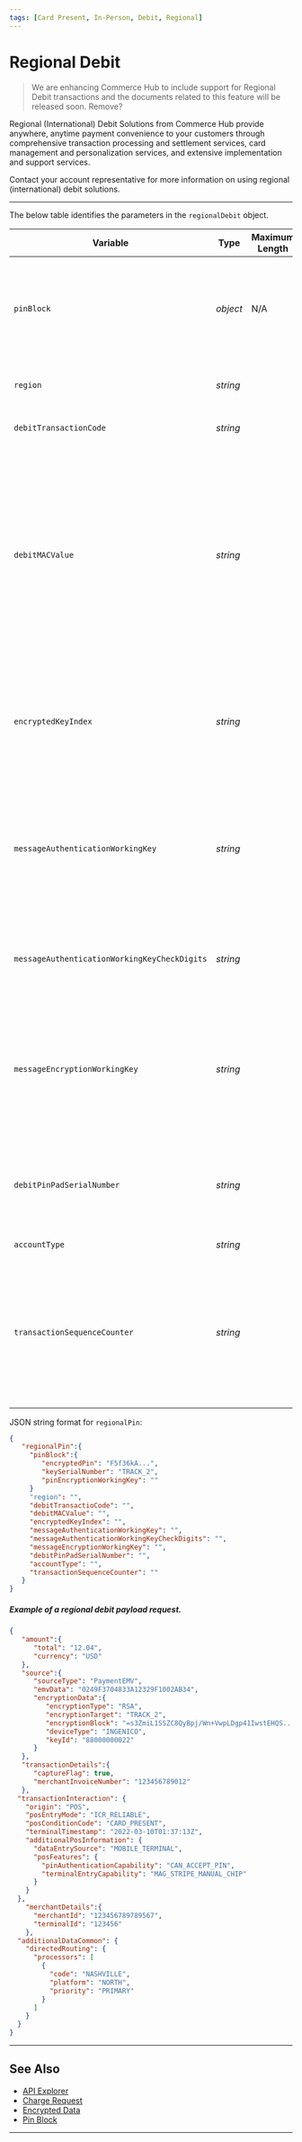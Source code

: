 ```yaml
---
tags: [Card Present, In-Person, Debit, Regional]
---
```


# Regional Debit

<!-- theme: danger -->
> We are enhancing Commerce Hub to include support for Regional Debit transactions and the documents related to this feature will be released soon. Remove?

Regional (International) Debit Solutions from Commerce Hub provide anywhere, anytime payment convenience to your customers through comprehensive transaction processing and settlement services, card management and personalization services, and extensive implementation and support services.

Contact your account representative for more information on using regional (international) debit solutions. 

---
 
<!--
type: tab
titles: regionalDebit, JSON Example
-->

The below table identifies the parameters in the `regionalDebit` object.

| Variable | Type | Maximum Length | Description |
| -------- | ---- | ------- | -------------------------------|
| `pinBlock` | *object* | N/A | Contains the [encrypted PIN details](?path=docs/Resources/Master-Data/Pin-Block.md). Used in credit, [debit](?path=docs/Resources/Guides/Debit/PIN_Debit/PIN_Debit.md), gift card or EBT/WIC where a PIN is required. |
| `region` | *string* |  | Region of Debit Origin - Canadian, German , etc |
| `debitTransactionCode` | *string* |  | Identifies the debit transaction |
| `debitMACValue` | *string* |  | To confirm that the key data elements of the transaction have not been tampered. MAC protection is required on all Canadian debit transactions. It is optional when processing U.S. debit/EBT transactions. |
| `encryptedKeyIndex` | *string* |  | Indicates the key index in use by PIN Pad, valid values are 1 through 9. Required in Canadian Debit requests. |
| `messageAuthenticationWorkingKey` | *string* |  | A message authentication code for a working key that uses a session key to detect both accidental and intentional modifications of the data.  |
| `messageAuthenticationWorkingKeyCheckDigits` | *string* |  | A message authentication code for a working key that uses a session key to check digits. |
| `messageEncryptionWorkingKey` | *string* |  | A message encryption working key is typically a random string of bits generated specicically to scramble and unscramble data.  |
| `debitPinPadSerialNumber` | *string* |  | Serial Number of the PIN device in use at the POS. Required for Canadian Debit requests. |
| `accountType` | *string* |  | CHECKING or SAVINGS |
| `transactionSequenceCounter` | *string* |  | Contains a unique sequence counter for this transaction from this point of sale. Required on all Canadian Debit EMV transaction requests. |

<!--
type: tab
-->

JSON string format for `regionalPin`: 

```json
{
   "regionalPin":{
     "pinBlock":{
        "encryptedPin": "F5f36kA...",
        "keySerialNumber": "TRACK_2",
        "pinEncryptionWorkingKey": ""
     }
     "region": "",
     "debitTransactioCode": "",
     "debitMACValue": "",
     "encryptedKeyIndex": "",
     "messageAuthenticationWorkingKey": "",
     "messageAuthenticationWorkingKeyCheckDigits": "",
     "messageEncryptionWorkingKey": "",
     "debitPinPadSerialNumber": "",
     "accountType": "",
     "transactionSequenceCounter": ""
   }
}
```
##### Example of a regional debit payload request.

```json
{
   "amount":{
      "total": "12.04",
      "currency": "USD"
   },
   "source":{
      "sourceType": "PaymentEMV",
      "emvData": "0249F3704833A12329F1002AB34",
      "encryptionData":{
         "encryptionType": "RSA",
         "encryptionTarget": "TRACK_2",
         "encryptionBlock": "=s3ZmiL1SSZC8QyBpj/Wn+VwpLDgp41IwstEHQS....",
         "deviceType": "INGENICO",
         "keyId": "88000000022"
      }
   },
   "transactionDetails":{
      "captureFlag": true,
      "merchantInvoiceNumber": "123456789012"
   },
  "transactionInteraction": {
    "origin": "POS",
    "posEntryMode": "ICR_RELIABLE",
    "posConditionCode": "CARD_PRESENT",
    "terminalTimestamp": "2022-03-10T01:37:13Z",
    "additionalPosInformation": {
      "dataEntrySource": "MOBILE_TERMINAL",
      "posFeatures": {
        "pinAuthenticationCapability": "CAN_ACCEPT_PIN",
        "terminalEntryCapability": "MAG_STRIPE_MANUAL_CHIP"
      }
    }
  },
    "merchantDetails":{
      "merchantId": "123456789789567",
      "terminalId": "123456"
    },
  "additionalDataCommon": {
    "directedRouting": {
      "processors": [
        {
          "code": "NASHVILLE",
          "platform": "NORTH",
          "priority": "PRIMARY"
        }
      ]
    }
  }
}
```
 

<!-- type: tab-end -->

---

## See Also

- [API Explorer](../api/?type=post&path=/payments/v1/charges)
- [Charge Request](?path=docs/Resources/API-Documents/Payments/Charges.md)
- [Encrypted Data](?path=docs/Resources/Master-Data/Encryption-Data.md)
- [Pin Block](?path=docs/Resources/Master-Data/Pin-Block.md)

---
